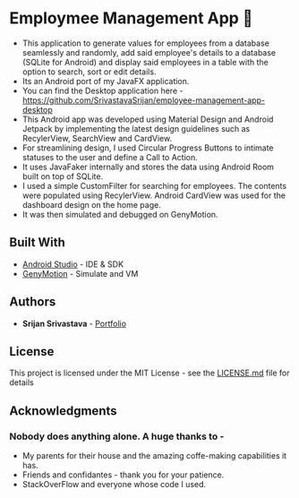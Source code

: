 # Employmee Management App :construction_worker:


* This application to generate values for employees from a database seamlessly and randomly, add said employee's details to a database (SQLite for Android) and display said employees in a table with the option to search, sort or edit details. 
* Its an Android port of my JavaFX application. 
* You can find the Desktop application here - https://github.com/SrivastavaSrijan/employee-management-app-desktop
* This Android app was developed using Material Design and Android Jetpack by implementing the latest design guidelines such as RecylerView, SearchView and CardView.
* For streamlining design, I used Circular Progress Buttons to intimate statuses to the user and define a  Call to Action.
* It uses JavaFaker internally and stores the data using Android Room built on top of SQLite.
* I used a simple CustomFilter for searching for employees. The contents were populated using RecylerView. Android CardView was used for the dashboard design on the home page. 
* It was then simulated and debugged on GenyMotion.



## Built With

* [Android Studio](https://developer.android.com/studio) - IDE & SDK
* [GenyMotion](genymotion.com) - Simulate and VM
## Authors

* **Srijan Srivastava** - [Portfolio](https://srijansrivastava.tech/pomodoroclock/)


## License

This project is licensed under the MIT License - see the [LICENSE.md](LICENSE.md) file for details

## Acknowledgments

### Nobody does anything alone. A huge thanks to - 
* My parents for their house and the amazing coffe-making capabilities it has.
* Friends and confidantes - thank you for your patience.
* StackOverFlow and everyone whose code I used.
  
